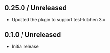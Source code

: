 ## 0.25.0 / Unreleased

* Updated the plugin to support test-kitchen 3.x


## 0.1.0 / Unreleased

* Initial release
